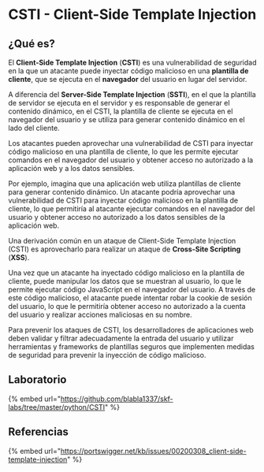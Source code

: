 # CSTI - Client-Side Template Injection

## ¿Qué es?

El **Client-Side Template Injection** (**CSTI**) es una vulnerabilidad de seguridad en la que un atacante puede inyectar código malicioso en una **plantilla de cliente**, que se ejecuta en el **navegador** del usuario en lugar del servidor.

A diferencia del **Server-Side Template Injection** (**SSTI**), en el que la plantilla de servidor se ejecuta en el servidor y es responsable de generar el contenido dinámico, en el CSTI, la plantilla de cliente se ejecuta en el navegador del usuario y se utiliza para generar contenido dinámico en el lado del cliente.

Los atacantes pueden aprovechar una vulnerabilidad de CSTI para inyectar código malicioso en una plantilla de cliente, lo que les permite ejecutar comandos en el navegador del usuario y obtener acceso no autorizado a la aplicación web y a los datos sensibles.

Por ejemplo, imagina que una aplicación web utiliza plantillas de cliente para generar contenido dinámico. Un atacante podría aprovechar una vulnerabilidad de CSTI para inyectar código malicioso en la plantilla de cliente, lo que permitiría al atacante ejecutar comandos en el navegador del usuario y obtener acceso no autorizado a los datos sensibles de la aplicación web.

Una derivación común en un ataque de Client-Side Template Injection (CSTI) es aprovecharlo para realizar un ataque de **Cross-Site Scripting** (**XSS**).

Una vez que un atacante ha inyectado código malicioso en la plantilla de cliente, puede manipular los datos que se muestran al usuario, lo que le permite ejecutar código JavaScript en el navegador del usuario. A través de este código malicioso, el atacante puede intentar robar la cookie de sesión del usuario, lo que le permitiría obtener acceso no autorizado a la cuenta del usuario y realizar acciones maliciosas en su nombre.

Para prevenir los ataques de CSTI, los desarrolladores de aplicaciones web deben validar y filtrar adecuadamente la entrada del usuario y utilizar herramientas y frameworks de plantillas seguros que implementen medidas de seguridad para prevenir la inyección de código malicioso.

## Laboratorio

{% embed url="https://github.com/blabla1337/skf-labs/tree/master/python/CSTI" %}

## Referencias

{% embed url="https://portswigger.net/kb/issues/00200308_client-side-template-injection" %}



